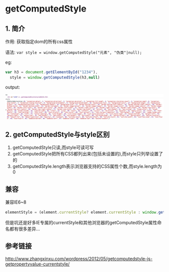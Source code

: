 # getComputedStyle

## 1. 简介

作用: 获取指定dom的所有css属性

语法: `var style = window.getComputedStyle("元素", "伪类"|null);`

eg: 

```javascript
var h3 = document.getElementById("1234"),
  style = window.getComputedStyle(h3,null)
```

output:

![getComputedStyle](QQ20160510-0.png)

## 2. getComputedStyle与style区别

1. getComputedStyle只读,而style可读可写
2. getComputedStyle把所有CSS都列出来(包括未设置的),而style只列举设置了的
3. getComputedStyle.length表示浏览器支持的CSS属性个数,而style.length为0

## 兼容

兼容IE6~8

```javascript
elementStyle = (element.currentStyle? element.currentStyle : window.getComputedStyle(element, null)));
```

但是坑还是好多IE专属的currentStyle和其他浏览器的getComputedStyle属性命名都有很多差异...

## 参考链接

<http://www.zhangxinxu.com/wordpress/2012/05/getcomputedstyle-js-getpropertyvalue-currentstyle/>